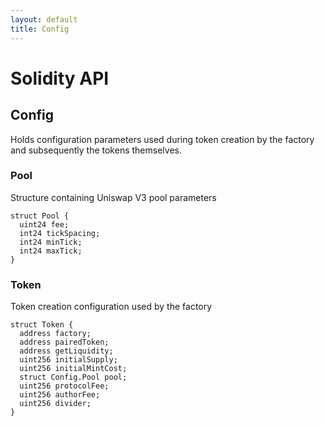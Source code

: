 ```yaml
---
layout: default
title: Config
---
```

# Solidity API

## Config

Holds configuration parameters used during token creation by the factory and subsequently the tokens themselves.

### Pool

Structure containing Uniswap V3 pool parameters

```solidity
struct Pool {
  uint24 fee;
  int24 tickSpacing;
  int24 minTick;
  int24 maxTick;
}
```

### Token

Token creation configuration used by the factory

```solidity
struct Token {
  address factory;
  address pairedToken;
  address getLiquidity;
  uint256 initialSupply;
  uint256 initialMintCost;
  struct Config.Pool pool;
  uint256 protocolFee;
  uint256 authorFee;
  uint256 divider;
}
```

